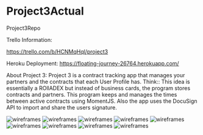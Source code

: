 # Project3Actual
Project3Repo

Trello Information:

 https://trello.com/b/HCNMqHql/project3
 
 
 Heroku Deployment:
 https://floating-journey-26764.herokuapp.com/
 
 About Project 3:
  Project 3 is a contract tracking app that manages your partners and the contracts that each User Profile has. Think:: This idea is essentially a ROllADEX but instead of business cards, the program stores contracts and partners. This program keeps and manages the times between active contracts using MomentJS. Also the app uses the DocuSign API to import and share the users signature. 
  
![wireframes](https://git.generalassemb.ly/jmwofford/Project3Actual/blob/master/public/images/img1.jpg)
![wireframes](https://git.generalassemb.ly/jmwofford/Project3Actual/blob/master/public/images/img2.jpg)
![wireframes](https://git.generalassemb.ly/jmwofford/Project3Actual/blob/master/public/images/img3.jpg)
![wireframes](https://git.generalassemb.ly/jmwofford/Project3Actual/blob/master/public/images/img4.jpg)
![wireframes](https://git.generalassemb.ly/jmwofford/Project3Actual/blob/master/public/images/img5.jpg)
![wireframes](https://git.generalassemb.ly/jmwofford/Project3Actual/blob/master/public/images/img6.jpg)
![wireframes](https://git.generalassemb.ly/jmwofford/Project3Actual/blob/master/public/images/img7.jpg)
![wireframes](https://git.generalassemb.ly/jmwofford/Project3Actual/blob/master/public/images/img8.jpg)
![wireframes](https://git.generalassemb.ly/jmwofford/Project3Actual/blob/master/public/images/img9.jpg)

